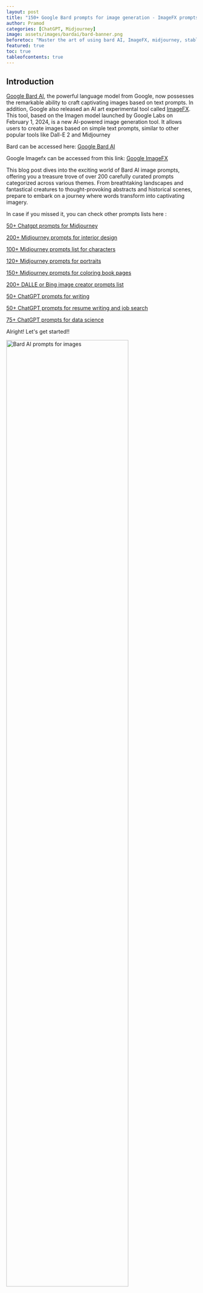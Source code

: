 ```yaml
---
layout: post
title: "150+ Google Bard prompts for image generation - ImageFX prompts for AI Art"
author: Pramod
categories: [ChatGPT, Midjourney]
image: assets/images/bardai/bard-banner.png
beforetoc: "Master the art of using bard AI, ImageFX, midjourney, stable difussion or DALL-E-2 with creative image prompts"
featured: true
toc: true
tableofcontents: true
---
```


## Introduction

[Google Bard AI](https://bard.google.com/), the powerful language model from
Google, now possesses the remarkable ability to craft captivating images based
on text prompts. In addition, Google also released an AI art experimental tool
called [ImageFX](https://aitestkitchen.withgoogle.com/tools/image-fx). This
tool, based on the Imagen model launched by Google Labs on February 1, 2024, is
a new AI-powered image generation tool. It allows users to create images based
on simple text prompts, similar to other popular tools like Dall-E 2 and
Midjourney

Bard can be accessed here: [Google Bard AI](https://bard.google.com/)

Google Imagefx can be accessed from this link: [Google ImageFX](https://aitestkitchen.withgoogle.com/tools/image-fx) 

This blog post dives into the exciting world of Bard AI image prompts, offering
you a treasure trove of over 200 carefully curated prompts categorized across
various themes. From breathtaking landscapes and fantastical creatures to
thought-provoking abstracts and historical scenes, prepare to embark on a
journey where words transform into captivating imagery.

In case if you missed it, you can check other prompts lists here :

[50+ Chatgpt prompts for Midjourney](/chatgpt-prompts-for-midjourney/)

[200+ Midjourney prompts for interior design](/midjourney-prompts-for-interior-design/)

[100+ Midjourney prompts list for characters](/midjourney-prompts-for-characters/)

[120+ Midjourney prompts for portraits](/midjourney-prompts-for-portraits/)

[150+ Midjourney prompts for coloring book pages](/midjourney-prompts-for-coloring-books/)

[200+ DALLE or Bing image creator prompts list](/dalle-bing-image-prompt-ideas/)

[50+ ChatGPT prompts for writing](/chatgpt-prompts-for-writing/)

[50+ ChatGPT prompts for resume writing and job search](/chatgpt-prompts-for-resume/)

[75+ ChatGPT prompts for data science](/chatgpt-prompts-for-data-science/)

Alright! Let's get started!!

<img class="img-fluid" src="/assets/images/bardai/bard-image1.png" alt="Bard AI prompts for images" style="width:80%;">

> A steaming cup of coffee with latte art, its aroma filling the air.

<hr>

<a href="https://etsy.me/3GUkPIH"><img src="/assets/images/midjourney-prompts-cover.jpg" alt="1600+ midjourney prompts free download" style="width:80%;"></a>
<br>

<img class="img-fluid" src="/assets/images/bardai/bard-image2.png" alt="Bard AI prompts for image 2" style="width:80%;">

> A sense of nostalgia, evoked by a vintage object or childhood memory.

<img class="img-fluid" src="/assets/images/bardai/bard-image6.png" alt="Bard AI prompts for image 2" style="width:80%;">

> Cascading waterfalls shrouded in mist, sunlight filtering through vibrant autumn foliage.

## 200+ Bard AI Image Prompts

### Nature & Landscapes:

1. Cascading waterfalls shrouded in mist, sunlight filtering through vibrant autumn foliage.
2. A lone cabin nestled peacefully amidst snow-capped mountains, smoke curling from the chimney.
3. A majestic underwater coral reef teeming with colorful fish and bioluminescent creatures.
4. A panoramic view of the Milky Way galaxy, its stars sparkling against a deep purple canvas.
5. A hidden grotto illuminated by shafts of sunlight, revealing crystal-clear water and lush ferns.
6. A vast volcanic landscape, lava flowing down its slopes and smoke billowing into the sky.
7. A peaceful meadow at sunrise, dew-kissed wildflowers swaying gently in the morning breeze.
8. A stormy ocean coastline, waves crashing against jagged rocks and dark clouds casting dramatic shadows.
9. A mystical forest bathed in moonlight, ancient trees shrouded in mist and glowing mushrooms dotting the forest floor.
10. A vibrant coral reef teeming with diverse marine life, sunlight filtering through the crystal-clear water.

<img class="img-fluid" src="/assets/images/bardai/bard-image5.png" alt="Bard AI prompts for fantasy">

> A fire-breathing dragon soaring through a stormy sky, lightning illuminating its powerful scales.

### Fantasy & Mythical:

11. A fire-breathing dragon soaring through a stormy sky, lightning illuminating its powerful scales.
12. A hidden fairy village nestled among giant mushrooms, tiny lights illuminating the pathway.
13. A majestic unicorn resting in a serene meadow, bathed in the golden light of sunset.
14. A fierce battle between a valiant knight and a monstrous creature, sparks flying from their clashing weapons.
15. A lone mermaid singing on a moonlit clifftop, her voice echoing across the vast ocean.
16. A mystical portal shimmering with energy, leading to an unknown and fantastical world.
17. A mischievous group of fairies playing hide-and-seek amongst blooming flowers.
18. A towering troll guarding a bridge over a deep and mysterious river.
19. A hidden city built into the trunk of a colossal tree, its inhabitants living in harmony with nature.
20. A legendary phoenix rising from the ashes, its wings ablaze with fire and hope.

### Abstract & Conceptual:

21. A kaleidoscope of vibrant colors swirling and morphing, representing the flow of creativity.
22. A single thought bubble floating against a stark white background, filled with intricate details and symbols.
23. A spiral staircase ascending into the unknown, representing the journey of self-discovery.
24. A cracked mirror reflecting multiple distorted versions of the same image, representing different perspectives.
25. A mathematical equation transformed into a vibrant landscape, blurring the lines between science and art.
26. A swarm of butterflies painted in a mosaic of colors, representing the beauty and fragility of life.
27. A single raindrop falling onto a still pond, creating ripples that expand outward.
28. A burning candle casting a warm glow, symbolizing hope and resilience in the darkness.
29. A tree with its roots exposed, representing the foundation and interconnection of all living things.
30. A pair of hands reaching out to each other, symbolizing connection and compassion.

<img class="img-fluid" src="/assets/images/bardai/bard-image3.png" alt="Bard AI prompts for fantasy photorealistic">
> a photorealistic dog wearing cow boy hat on a busy street

### Science & Technology:

31. A futuristic cityscape with towering skyscrapers and flying vehicles, bathed in the neon glow of lights.
32. A close-up of a DNA molecule, its intricate structure revealing the building blocks of life.
33. A rocket launching into space, leaving a trail of fire and smoke against a starry sky.
34. A robotic arm carefully assembling a complex machine, sparks flying from its welds.
35. A microscopic view of a virus, its intricate details revealing the invisible world around us.

<img class="img-fluid" src="/assets/images/bardai/bard-image4.png" alt="Bard AI prompts for fantasy photorealistic science prompts">
> A microscopic view of a virus, its intricate details revealing the invisible world around us.

### History & Culture:

35. A bustling marketplace in ancient Rome, merchants selling goods and people bartering their wares.
36. A detailed portrait of a historical figure, capturing their essence and personality through their expression.
37. A grand palace from a bygone era, its majestic architecture reflecting the power and opulence of a past civilization.
38. A traditional Japanese tea ceremony, showcasing the elegance and mindfulness of the ritual.
39. A vibrant street scene in a modern city, capturing the diversity and energy of urban life.
40. A peaceful protest march advocating for social justice, showcasing the power of unity and collective action.
41. A bustling Renaissance marketplace, artists displaying their paintings and sculptures amidst lively crowds.
42. A glimpse into the daily life of a medieval peasant, showcasing their work, home, and family.
43. A dramatic depiction of a historical battle, showcasing the chaos and bravery of the moment.
44. A photorealistic portrait of a historical figure in modern clothing, imagining them in a contemporary setting.

### Animals & Wildlife:

45. A majestic lion basking in the golden light of the savanna, its mane flowing in the wind.
46. A playful group of otters frolicking in a river, their sleek bodies glistening in the sun.
47. A close-up of a butterfly's colorful wings, showcasing the intricate patterns and textures.
48. A majestic bald eagle soaring through the sky, its powerful wings spread wide.
49. A playful group of puppies tumbling in a field of wildflowers, their joy evident in their expressions.
50. A majestic elephant standing tall in a lush forest, its tusks gleaming in the sunlight.
51. A photorealistic image of a mythical creature, like a griffin or a phoenix, brought to life.
52. A close-up of a chameleon blending seamlessly into its surroundings, showcasing its amazing camouflage abilities.
53. A group of penguins huddled together on a snowy Antarctic landscape, their black and white feathers contrasting with the blue ice.
54. A playful scene of a dog and a cat cuddling together, showcasing the unlikely friendship between these two animals.

### Food & Beverages:

55. A mouthwatering slice of freshly baked pizza, with melted cheese, pepperoni, and a crispy crust.
56. A steaming cup of coffee with latte art, its aroma filling the air.
57. A colorful still life of fresh fruits and vegetables from a farmer's market.
58. A decadent chocolate cake dripping with ganache, adorned with fresh berries.
59. A sushi platter beautifully arranged, with various colorful pieces and artistic garnishes.
60. A traditional bowl of ramen, with steam rising from the rich broth and noodles.
61. A close-up of a juicy burger with melted cheese, dripping mustard, and fresh toppings.
62. A glass of wine swirling in a crystal goblet, its color reflecting the light.
63. A festive scene of a holiday table laden with traditional dishes and desserts.
64. A steaming cup of hot cocoa with marshmallows, perfect for a cozy winter evening.

### Objects & Still Lifes:

65. A vintage camera lying on a stack of old books, with warm sunlight streaming through the window.
66. A pair of worn leather boots by a crackling fireplace, evoking a feeling of comfort and adventure.
67. A globe of the world resting on a wooden desk, symbolizing exploration and discovery.
68. A stack of colorful paintbrushes resting against a palette, ready to create art.
69. A vintage typewriter with a blank sheet of paper, inviting stories to be written.
70. A stack of vinyl records with classic album covers, evoking nostalgia for the past.
71. A pair of ballet shoes tied neatly together, representing grace and dedication.
72. A worn teddy bear lying on a child's bed, symbolizing comfort and childhood memories.
73. A vintage telescope pointed towards the starry night sky, sparking curiosity about the universe.
74. A stack of old photographs in a dusty album, filled with stories and memories of the past.

### Emotions & Experiences:

75. A person feeling overjoyed, jumping in the air with their arms outstretched.
76. A feeling of peace and tranquility, depicted by a serene landscape or calm waters.
77. A person feeling lost and alone, wandering through a foggy forest or empty cityscape.
78. A sense of nostalgia, evoked by a vintage object or childhood memory.
79. A feeling of love and connection, represented by two people embracing or a happy family scene.
80. A feeling of anger and connection towards innocent dog.

### Fine Art & Architecture:

81. A vibrant Van Gogh-inspired landscape with swirling brushstrokes and bold colors.
82. A detailed Renaissance portrait capturing the emotion and personality of the subject.
83. A photorealistic image of a famous artwork reimagined in a modern setting.
84. A majestic Gothic cathedral towering over a quaint village, bathed in the golden light of sunset.
85. A minimalist Japanese garden with carefully placed rocks, sand, and bonsai trees.
86. A bustling street scene in a European city, showcasing its unique architecture and cultural atmosphere.
87. A detailed interior of a historical building, capturing its grandeur and intricate details.
88. A surreal dreamscape inspired by the works of Salvador Dalí, blurring the lines between reality and imagination.
89. A photorealistic image of a famous sculpture brought to life, interacting with its surroundings.
90. A modern art installation using light, sound, and movement to create a unique sensory experience.

### People & Portraits:

91. A diverse group of friends laughing and having fun together, representing unity and friendship.
92. A close-up portrait of a person with a unique expression, capturing their character and story.
93. A person lost in thought, gazing out at a vast landscape, representing introspection and contemplation.
94. A child playing joyfully, showcasing the innocence and wonder of childhood.
95. A person working passionately on their craft, representing dedication and pursuit of dreams.
96. A diverse group of people protesting for social justice, showcasing the power of collective action.
97. A close-up portrait of a person with a disability, challenging stereotypes and celebrating diversity.
98. A person in traditional clothing from their culture, showcasing their heritage and identity.
99. A group of people from different generations interacting and sharing stories, highlighting the power of connection.
100.  A person experiencing a moment of pure joy, like riding a bike or dancing in the rain.

### Miscellaneous:

101. A photorealistic image of a famous landmark reimagined in a different time period or setting.
102. A detailed diagram of a complex machine or natural phenomenon, revealing its inner workings.
103. A collage of images representing a specific theme or emotion, like hope, fear, or love.
104. A photorealistic image of a mythical creature brought to life, interacting with its surroundings.
105. A pixel art scene reminiscent of classic video games, evoking nostalgia and childhood memories.
106. A detailed map of a fictional world, complete with cities, mountains, and hidden treasures.
107. A scene from a dream, capturing its surreal and nonsensical nature.
108. A close-up of a microscopic world, revealing the unseen beauty and complexity of nature.
109. A time-lapse image of a city or natural landscape, showcasing the passage of time.
110. A detailed illustration of a fictional creature, like a dragon or a unicorn.

### Bonus: Open-Ended Prompts:

111. Describe your perfect day in vivid detail.
112. Imagine a world where technology allows us to travel to other planets. What would it look like?
113. What does the future hold for humanity? Create a visual representation of your vision.
114. Describe your deepest fear and turn it into a powerful image.
115. Imagine a world where animals can talk. What would they say?
116. Create an image that represents the meaning of life.
117. What does love look like? Capture it in a single image.
118. Imagine a world without war or conflict. What would it look like?
119. Create an image that represents your wildest dream.
120. What inspires you most? Create an image that captures that feeling.
121. A hidden waterfall shrouded in mist deep within a lush rainforest.
122. A breathtaking view of the aurora borealis dancing across the arctic sky.
123. A vibrant coral reef teeming with colorful fish illuminated by shafts of sunlight.
124. A vast desert landscape with towering sand dunes under a starry night sky.
125. A peaceful meadow in the early morning dew, with the sun rising over distant mountains.
126. A stormy ocean coastline with crashing waves and seagulls soaring through the wind.
127. A vibrant jungle canopy filled with exotic plants and animals, sunlight filtering through the leaves.
128. A majestic glacier calving into a turquoise glacial lake, surrounded by snow-capped peaks.
129. A vibrant autumn forest with leaves ablaze in red, orange, and yellow hues.
130. A panoramic view of a volcanic crater spewing smoke and lava, illuminated by the fiery glow.
131. A mermaid swimming through a sunken city inhabited by mythical creatures.
132. A fierce battle between a wizard and a dragon, spells clashing in the air.
133. A hidden fairy village nestled among bioluminescent mushrooms in a moonlit forest.
134. A majestic phoenix rising from the ashes, its wings shimmering with vibrant colors.
135. A mischievous group of goblins playing pranks on unsuspecting travelers in a dark forest.
136. A portal to another dimension shimmering with energy, revealing a glimpse of a fantastical world.
137. A lone knight on a quest, riding through a vast and mysterious landscape.
138. A mythical creature from ancient folklore brought to life, interacting with a modern setting.
139. A hidden library filled with magical books and ancient scrolls, glowing with otherworldly light.
140. A prophecy written in runes on a weathered stone tablet, hinting at a hidden destiny.
141. A kaleidoscope of vibrant colors morphing and swirling, representing the flow of ideas.
142. A single teardrop falling onto a mirror, shattering its reflection and revealing hidden emotions.
143. A chaotic cityscape at night, filled with neon lights and bustling crowds, representing the energy of urban life.
144. A labyrinth of interconnected pathways, symbolizing the complexity of life's journey.
145. A single thought bubble floating against a stark white background, filled with intricate symbols and patterns.
146. A mathematical equation transformed into a colorful nebula, blurring the lines between science and art.
147. A hand reaching out from the darkness, symbolizing hope and resilience in challenging times.
148. A broken hourglass with sand spilling out, representing the fleeting nature of time.
149. A pair of scales delicately balanced, representing the concept of justice and equality.
150. A single feather floating on a calm lake, symbolizing peace and tranquility.
151. A futuristic city on Mars, with towering structures and flying vehicles exploring the red landscape.
152. A close-up of a robot's intricate mechanics, showcasing the beauty and complexity of artificial intelligence.
153. A space station orbiting Earth, astronauts conducting research and gazing at the vastness of space.
154. A microscopic view of a virus replicating, showcasing the invisible world of science.
155. A deep-sea exploration submarine discovering a bioluminescent creature in the ocean depths.
156. A time machine portal opening up, offering a glimpse into the past or future.
157. A scientist making a groundbreaking discovery in their laboratory, surrounded by scientific equipment.
158. A futuristic cityscape powered by renewable energy, showcasing a sustainable future.
159. A classroom of students using virtual reality technology to explore the solar system.
160. A close-up of a 3D-printed object, showcasing the possibilities of additive manufacturing.

## Conclusion

With these 150+ Bard AI image prompts, you're equipped to embark on a journey of
limitless visual exploration. Remember, these are just starting points – feel
free to experiment, combine prompts, and unleash your own creativity. Share your
unique creations with the world and inspire others to explore the exciting
possibilities of Bard AI.

This blog post serves as a springboard for your imaginative adventures.
Remember, the most impactful prompts are often the ones that resonate with your
own personal experiences and emotions. So, explore, experiment, and let your
creativity flow!

If you enjoyed this post, we encourage you to share it with your friends and
followers on social media and following us on twitter @thetipseason And if you
want to stay up-to-date on the latest trends in generative art and AI, be sure
to follow our newsletter for more tips, tricks, and insights. Thanks for
reading, and happy creating!
